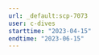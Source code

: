 ```yaml
---
url: _default:scp-7073
user: c-dives
starttime: "2023-04-15"
endtime: "2023-06-15"
---
```

<reserve />